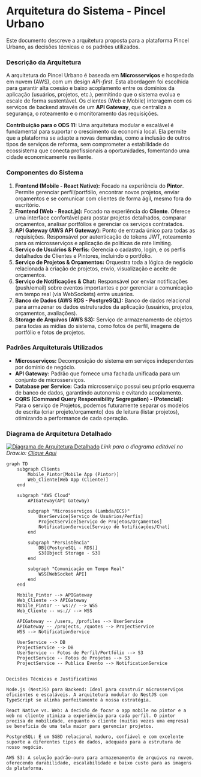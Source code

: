 # Arquitetura do Sistema - Pincel Urbano

Este documento descreve a arquitetura proposta para a plataforma Pincel Urbano, as decisões técnicas e os padrões utilizados.

### Descrição da Arquitetura

A arquitetura do Pincel Urbano é baseada em **Microsserviços** e hospedada em nuvem (AWS), com um design *API-first*. Esta abordagem foi escolhida para garantir alta coesão e baixo acoplamento entre os domínios da aplicação (usuários, projetos, etc.), permitindo que o sistema evolua e escale de forma sustentável. Os clientes (Web e Mobile) interagem com os serviços de backend através de um **API Gateway**, que centraliza a segurança, o roteamento e o monitoramento das requisições.

**Contribuição para o ODS 11:** Uma arquitetura modular e escalável é fundamental para suportar o crescimento da economia local. Ela permite que a plataforma se adapte a novas demandas, como a inclusão de outros tipos de serviços de reforma, sem comprometer a estabilidade do ecossistema que conecta profissionais a oportunidades, fomentando uma cidade economicamente resiliente.

### Componentes do Sistema

1.  **Frontend (Mobile - React Native):** Focado na experiência do **Pintor**. Permite gerenciar perfil/portfólio, encontrar novos projetos, enviar orçamentos e se comunicar com clientes de forma ágil, mesmo fora do escritório.
2.  **Frontend (Web - React.js):** Focado na experiência do **Cliente**. Oferece uma interface confortável para postar projetos detalhados, comparar orçamentos, analisar portfólios e gerenciar os serviços contratados.
3.  **API Gateway (AWS API Gateway):** Ponto de entrada único para todas as requisições. Responsável por autenticação de tokens JWT, roteamento para os microsserviços e aplicação de políticas de rate limiting.
4.  **Serviço de Usuários & Perfis:** Gerencia o cadastro, login, e os perfis detalhados de Clientes e Pintores, incluindo o portfólio.
5.  **Serviço de Projetos & Orçamentos:** Orquestra toda a lógica de negócio relacionada à criação de projetos, envio, visualização e aceite de orçamentos.
6.  **Serviço de Notificações & Chat:** Responsável por enviar notificações (push/email) sobre eventos importantes e por gerenciar a comunicação em tempo real (via WebSockets) entre usuários.
7.  **Banco de Dados (AWS RDS - PostgreSQL):** Banco de dados relacional para armazenar os dados estruturados da aplicação (usuários, projetos, orçamentos, avaliações).
8.  **Storage de Arquivos (AWS S3):** Serviço de armazenamento de objetos para todas as mídias do sistema, como fotos de perfil, imagens de portfólio e fotos de projetos.

### Padrões Arquiteturais Utilizados

-   **Microsserviços:** Decomposição do sistema em serviços independentes por domínio de negócio.
-   **API Gateway:** Padrão que fornece uma fachada unificada para um conjunto de microsserviços.
-   **Database per Service:** Cada microsserviço possui seu próprio esquema de banco de dados, garantindo autonomia e evitando acoplamento.
-   **CQRS (Command Query Responsibility Segregation) - (Potencial):** Para o serviço de Projetos, podemos futuramente separar os modelos de escrita (criar projeto/orçamento) dos de leitura (listar projetos), otimizando a performance de cada operação.

### Diagrama de Arquitetura Detalhado

[![Diagrama de Arquitetura Detalhado](https://i.imgur.com/example-detailed.png)](https://viewer.diagrams.net/?tags=%7B%7D&lightbox=1&highlight=0000ff&edit=_blank&layers=1&nav=1&dark=auto#G1-TKLqGBEVEuI7kTKPuG376MMACiTVMjT)
*Link para o diagrama editável no Draw.io: [Clique Aqui](https://viewer.diagrams.net/?tags=%7B%7D&lightbox=1&highlight=0000ff&edit=_blank&layers=1&nav=1&dark=auto#G1-TKLqGBEVEuI7kTKPuG376MMACiTVMjT)*

```mermaid
graph TD
    subgraph Clients
        Mobile_Pintor[Mobile App (Pintor)]
        Web_Cliente[Web App (Cliente)]
    end

    subgraph "AWS Cloud"
        APIGateway(API Gateway)

        subgraph "Microsserviços (Lambda/ECS)"
            UserService[Serviço de Usuários/Perfis]
            ProjectService[Serviço de Projetos/Orçamentos]
            NotificationService[Serviço de Notificações/Chat]
        end

        subgraph "Persistência"
            DB[(PostgreSQL - RDS)]
            S3[Object Storage - S3]
        end

        subgraph "Comunicação em Tempo Real"
            WSS[WebSocket API]
        end
    end

    Mobile_Pintor --> APIGateway
    Web_Cliente --> APIGateway
    Mobile_Pintor -- ws:// --> WSS
    Web_Cliente -- ws:// --> WSS

    APIGateway -- /users, /profiles --> UserService
    APIGateway -- /projects, /quotes --> ProjectService
    WSS --> NotificationService

    UserService --> DB
    ProjectService --> DB
    UserService -- Fotos de Perfil/Portfólio --> S3
    ProjectService -- Fotos de Projetos --> S3
    ProjectService -- Publica Evento --> NotificationService


Decisões Técnicas e Justificativas

Node.js (NestJS) para Backend: Ideal para construir microsserviços eficientes e escaláveis. A arquitetura modular do NestJS com TypeScript se alinha perfeitamente à nossa estratégia.

React Native vs. Web: A decisão de focar o app mobile no pintor e a web no cliente otimiza a experiência para cada perfil. O pintor precisa de mobilidade, enquanto o cliente (muitas vezes uma empresa) se beneficia de uma tela maior para gerenciar projetos.

PostgreSQL: É um SGBD relacional maduro, confiável e com excelente suporte a diferentes tipos de dados, adequado para a estrutura de nosso negócio.

AWS S3: A solução padrão-ouro para armazenamento de arquivos na nuvem, oferecendo durabilidade, escalabilidade e baixo custo para as imagens da plataforma.